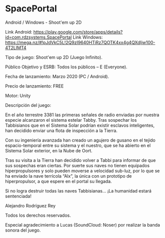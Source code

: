 # SpacePortal
Android / Windows - Shoot'em up 2D

Link Android: https://play.google.com/store/apps/details?id=com.rdzsystems.SpacePortal
Link Windows: https://mega.nz/#!pJdVkC5L!2Q9zI9640HTiRz7QOTK4xx4g4QXdIjw100-4T2LIMT4

Tipo de juego: Shoot'em up 2D (Juego Infinito).

Público Objetivo y ESRB: Todos los públicos – E (Everyone).

Fecha de lanzamiento: Marzo 2020 (PC / Android).

Precio de lanzamiento: FREE

Motor: Unity

Descripción del juego:

En el año terrestre 3381 las primeras señales de radio enviadas por nuestra especie alcanzaron el sistema estelar Tabby. Tras sospechar los Tabbisianos que en el Sistema Solar podrían existir esclavos inteligentes, han decidido enviar una flota de inspección a la Tierra.

Con su ingeniería avanzada han creado un agujero de gusano en el tejido espacio-temporal entre su sistema y el nuestro, que se ha abierto en el Sistema Solar exterior, en la Nube de Oort.

Tras su visita a la Tierra han decidido volver a Tabbi para informar de que sus sospechas eran ciertas. Por suerte sus naves no tienen equipados hiperpropulsores y solo pueden moverse a velocidad sub-luz, por lo que se ha enviado la nave terrícola “Alx”, la única con un prototipo de hiperpropulsor, a que espere en el portal su llegada.

Si no logra destruir todas las naves Tabbisianas…
¡La humanidad estará sentenciada!

Alejandro Rodríguez Rey

Todos los derechos reservados.

Especial agradecimiento a Lucas (SoundCloud: Noser) por realizar la banda sonora del juego.
